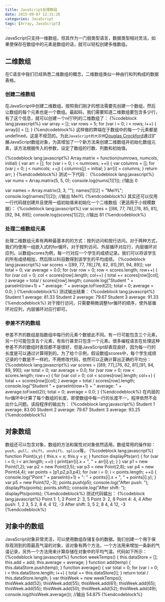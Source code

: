 ```yaml
---
title: JavaScript处理数组
date: 2015-09-07 12:31:28
categories: JavaScript
tags: [Array, JavaScript]
---
```

JavaScript只支持一维数组，但其作为一门弱类型语言，数据类型相对灵活，如果使保存在数组中的元素是数组的话，就可以轻松创建多维数组。

## 二维数组
在C语言中我们已经熟悉二维数组的概念，二维数组类似一种由行和列构成的数据表格。
### 创建二维数组
在JavaScript中创建二维数组，按照我们刚才的想法需要先创建一个数组，然后让数组的每个元素也是一个数组。最起码，我们需要知道二维数组要包含多少行，有了这个信息，就可以创建一个n行1列的二维数组了：
{%codeblock lang:javascript%}
var array = [];
var rows = 5;
for (var i = 0; i < rows; i++) {
    array[i] = [];
}
{%endcodeblock%}
这样做的弊端在于数组中的每一个元素都是undefined，这是不规范的。为此`JavaScript的大宗师`[Douglas Crockford](http://baike.baidu.com/link?url=vu5nHoLOHZPWozaaib9FATFTuma1cFI93Tl29FXCl1oWCo6bYqKsKqRdfEg6ZXJwZuT0iX7m5rAgG5POVzs9wK)通过扩展JavaScript数组对象，为其增加了一个新方法来创建二维数组并初始化数组元素，该方法根据传入的参数，设定了数组的行数、列数和初始值。
<!--more-->
{%codeblock lang:javascript%}
Array.matrix = function(numrows, numcols, initial) {
    var arr = [];
    for (var i = 0; i < numrows; ++i) {
        var columns = [];
        for (var j = 0; j < numcols; ++j) {
            columns[j] = initial;
        }
        arr[i] = columns;
    }
    return arr;
}
{%endcodeblock%}
测试一下代码：
{%codeblock lang:javascript%}
var nums = Array.matrix(5, 5, 0);
console.log(nums[1][1]); //输出 0

var names = Array.matrix(3, 3, "");
names[1][2] = "MeiYL";
console.log(names[1][2]); //输出 MeiYL
{%endcodeblock%}
其实还可以仅用一行代码就创建并且使用一组初始值来初始化一个二维数组（更适用于小规模数据）：
{%codeblock lang:javascript%}
var scores = [[86, 77, 78],[76, 85, 81],[92, 94, 89]];
console.log(scores[1][2]); //输出 81
{%endcodeblock%}

### 处理二维数组元素
处理二维数组元素有两种最基本的的方式：按列访问和按行访问。对于两种方式，我们均使用一组嵌入式的for循环。对于按列访问，外层循环对应行，内层循环对应列。以数组scores为例，每一行对应一个学生的成绩记录。我们可以将该学生的所有成绩相加，然后除以科目数得到该学生的平均成绩。
{%codeblock lang:javascript%}
var scores = [[89, 77, 78],[76, 82, 81],[91, 94, 89]];
var total = 0;
var average = 0.0;
for (var row = 0; row < scores.length; row++) {
    for (var col = 0; col < scores[row].length; col++) {
        total += scores[row][col];
    }
    average = total / scores[row].length;
    console.log("Student " + parseInt(row+1) + " average: " + average.toFixed(2));
    total = 0;
    average = 0.0;
}
{%endcodeblock%}
测试输出结果：
{%codeblock lang:javascript%}
Student 1 average: 81.33
Student 2 average: 79.67
Student 3 average: 91.33
{%endcodeblock%}
对于按行访问，只需要稍微调整for循环的顺序，使外层循环对应列，内层循环对应行即可。

### 参差不齐的数组
参差不齐的数组是指数组中每行的元素个数彼此不同。有一行可能包含三个元素，另一行可能包含五个元素，有些行甚至只包含一个元素。很多编程语言在处理这种参差不齐的数组时表现都不是很好，但是JavaScript却表现良好，因为每一行的长度是可以通过计算得到的。为了给个示例，假设数组scores中，每个学生成绩记录的个数是不一样的，不用修改代码，依然可以正确计算出正确的平均分：
{%codeblock lang:javascript%}
var scores = [[89, 77],[76, 82, 81],[91, 94, 89, 99]];
var total = 0;
var average = 0.0;
for (var row = 0; row < scores.length; row++) {
    for (var col = 0; col < scores[row].length; col++) {
        total += scores[row][col];
    }
    average = total / scores[row].length;
    console.log("Student " + parseInt(row+1) + " average: " + average.toFixed(2));
    total = 0;
    average = 0.0;
}
{%endcodeblock%}
在内层的for循环中计算了每个数组的长度，即使数组中每一行的长度不一，程序依然不会出什么问题。该段程序的输出为：
{%codeblock lang:javascript%}
Student 1 average: 83.00
Student 2 average: 79.67
Student 3 average: 93.25
{%endcodeblock%}

## 对象数组
数组还可以包含对象，数组的方法和属性对对象依然适用。数组常用的操作如：`push`、`pull`、`shift`、`unshift`、`splice`等。
{%codeblock lang:javascript%}
function Point(x,y) {
    this.x = x;
    this.y = y;
}
function displayPts(arr) {
    for (var i = 0; i < arr.length; ++i) {
        print(arr[i].x + ", " + arr[i].y);
    }
}
var p1 = new Point(1,2);
var p2 = new Point(3,5);
var p3 = new Point(2,8);
var p4 = new Point(4,4);
var points = [p1,p2,p3,p4];
for (var i = 0; i < points.length; ++i) {
    console.log("Point " + parseInt(i+1) + ": " + points[i].x + ", " + points[i].y);
}
var p5 = new Point(12,-3);
points.push(p5);
console.log("After push: ");
displayPts(points);
points.shift();
console.log("After shift: ");
displayPts(points);
{%endcodeblock%}
测试代码输出：
{%codeblock lang:javascript%}
Point 1: 1, 2
Point 2: 3, 5
Point 3: 2, 8
Point 4: 4, 4
After push:
1, 2
3, 5
2, 8
4, 4
12, -3
After shift:
3, 5
2, 8
4, 4
12, -3
{%endcodeblock%}

## 对象中的数组
JavaScript对象非常灵活，可以使用数组存储复杂的数据。我们创建一个用于保存观测到的周最高气温的对象，该对象有两个方法，一个方法用来增加一条新的气温记录，另外一个方法用来计算存储在对象中的平均气温。代码如下所示：
{%codeblock lang:javascript%}
function weekTemps() {
    this.dataStore = [];
    this.add = add;
    this.average = average;
}
function add(temp) {
    this.dataStore.push(temp);
}
function average() {
    var total = 0;
    for (var i = 0; i < this.dataStore.length; i++) {
        total += this.dataStore[i];
    }
    return total / this.dataStore.length;
}
var thisWeek = new weekTemps();
thisWeek.add(52);
thisWeek.add(55);
thisWeek.add(61);
thisWeek.add(65);
thisWeek.add(55);
thisWeek.add(50);
thisWeek.add(52);
thisWeek.add(49);
console.log(thisWeek.average()); //输出 54.875
{%endcodeblock%}
